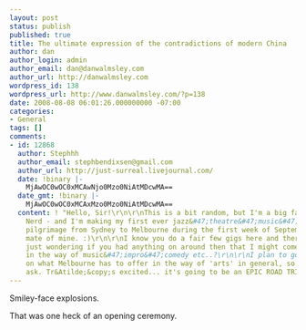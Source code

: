 ```yaml
---
layout: post
status: publish
published: true
title: The ultimate expression of the contradictions of modern China
author: dan
author_login: admin
author_email: dan@danwalmsley.com
author_url: http://danwalmsley.com
wordpress_id: 138
wordpress_url: http://www.danwalmsley.com/?p=138
date: 2008-08-08 06:01:26.000000000 -07:00
categories:
- General
tags: []
comments:
- id: 12868
  author: Stephhh
  author_email: stephbendixsen@gmail.com
  author_url: http://just-surreal.livejournal.com/
  date: !binary |-
    MjAwOC0wOC0xMCAwNjo0Mzo0NiAtMDcwMA==
  date_gmt: !binary |-
    MjAwOC0wOC0xMCAxMzo0Mzo0NiAtMDcwMA==
  content: ! "Hello, Sir!\r\n\r\nThis is a bit random, but I'm a big fan of Planet
    Nerd - and I'm making my first ever jazz&#47;theatre&#47;music&#47;art&#47;comedy
    pilgrimage from Sydney to Melbourne during the first week of September with a
    mate of mine. :)\r\n\r\nI know you do a fair few gigs here and there and I was
    just wondering if you had anything on around then that I might come along to -
    in the way of music&#47;impro&#47;comedy etc..?\r\n\r\nI plan to gorge myself
    on what Melbourne has to offer in the way of 'arts' in general, so I figured I'd
    ask. Tr&Atilde;&copy;s excited... it's going to be an EPIC ROAD TRIP, fyi.\r\n\r\nWoo!"
---
```

Smiley-face explosions.

That was one heck of an opening ceremony.
